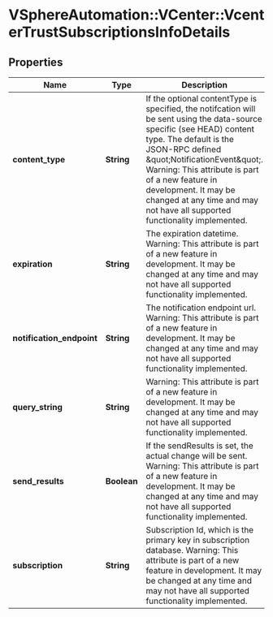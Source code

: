 # VSphereAutomation::VCenter::VcenterTrustSubscriptionsInfoDetails

## Properties
Name | Type | Description | Notes
------------ | ------------- | ------------- | -------------
**content_type** | **String** | If the optional contentType is specified, the notifcation will be sent using the data-source specific (see HEAD) content type. The default is the JSON-RPC defined \&quot;NotificationEvent\&quot;. Warning: This attribute is part of a new feature in development. It may be changed at any time and may not have all supported functionality implemented. | 
**expiration** | **String** | The expiration datetime. Warning: This attribute is part of a new feature in development. It may be changed at any time and may not have all supported functionality implemented. | 
**notification_endpoint** | **String** | The notification endpoint url. Warning: This attribute is part of a new feature in development. It may be changed at any time and may not have all supported functionality implemented. | 
**query_string** | **String** | Warning: This attribute is part of a new feature in development. It may be changed at any time and may not have all supported functionality implemented. | 
**send_results** | **Boolean** | If the sendResults is set, the actual change will be sent. Warning: This attribute is part of a new feature in development. It may be changed at any time and may not have all supported functionality implemented. | 
**subscription** | **String** | Subscription Id, which is the primary key in subscription database. Warning: This attribute is part of a new feature in development. It may be changed at any time and may not have all supported functionality implemented. | 


